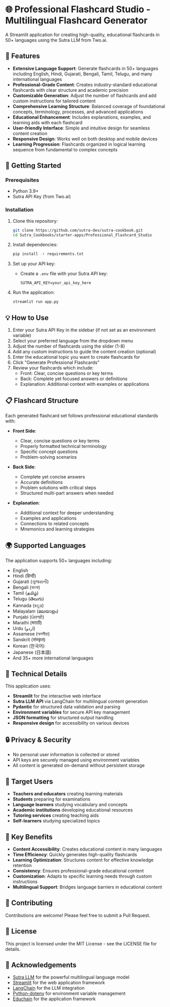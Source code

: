 # 🌐 Professional Flashcard Studio - Multilingual Flashcard Generator

A Streamlit application for creating high-quality, educational flashcards in 50+ languages using the Sutra LLM from Two.ai.

## 🌟 Features

- **Extensive Language Support**: Generate  flashcards in 50+ languages including English, Hindi, Gujarati, Bengali, Tamil, Telugu, and many international languages
- **Professional-Grade Content**: Creates industry-standard educational flashcards with clear structure and academic precision
- **Customizable Generation**: Adjust the number of flashcards and add custom instructions for tailored content
- **Comprehensive Learning Structure**: Balanced coverage of foundational concepts, terminology, processes, and advanced applications
- **Educational Enhancement**: Includes explanations, examples, and learning aids with each flashcard
- **User-friendly Interface**: Simple and intuitive design for seamless content creation
- **Responsive Design**: Works well on both desktop and mobile devices
- **Learning Progression**: Flashcards organized in logical learning sequence from fundamental to complex concepts

## 🚀 Getting Started

### Prerequisites

- Python 3.9+
- Sutra API Key (from Two.ai)

### Installation

1. Clone this repository:
   ```bash
   git clone https://github.com/sutra-dev/sutra-cookbook.git
   cd Sutra_Cookbooks/starter-apps/Professional_Flashcard_Studio
   ```

2. Install dependencies:
   ```bash
   pip install -r requirements.txt
   ```

3. Set up your API key:
   - Create a `.env` file with your Sutra API key:
     ```
     SUTRA_API_KEY=your_api_key_here
     ```

4. Run the application:
   ```bash
   streamlit run app.py
   ```

## 💡 How to Use

1. Enter your Sutra API Key in the sidebar (if not set as an environment variable)
2. Select your preferred language from the dropdown menu
3. Adjust the number of flashcards using the slider (1-8)
4. Add any custom instructions to guide the content creation (optional)
5. Enter the educational topic you want to create flashcards for
6. Click "Generate Professional Flashcards"
7. Review your flashcards which include:
   - Front: Clear, concise questions or key terms
   - Back: Complete yet focused answers or definitions
   - Explanation: Additional context with examples or applications

## 📋 Flashcard Structure

Each generated flashcard set follows professional educational standards with:

- **Front Side**:
  - Clear, concise questions or key terms
  - Properly formatted technical terminology
  - Specific concept questions
  - Problem-solving scenarios

- **Back Side**:
  - Complete yet concise answers
  - Accurate definitions
  - Problem solutions with critical steps
  - Structured multi-part answers when needed

- **Explanation**:
  - Additional context for deeper understanding
  - Examples and applications
  - Connections to related concepts
  - Mnemonics and learning strategies

## 🌍 Supported Languages

The application supports 50+ languages including:
- English
- Hindi (हिन्दी)
- Gujarati (ગુજરાતી)
- Bengali (বাংলা)
- Tamil (தமிழ்)
- Telugu (తెలుగు)
- Kannada (ಕನ್ನಡ)
- Malayalam (മലയാളം)
- Punjabi (ਪੰਜਾਬੀ)
- Marathi (मराठी)
- Urdu (اردو)
- Assamese (অসমীয়া)
- Sanskrit (संस्कृत)
- Korean (한국어)
- Japanese (日本語)
- And 35+ more international languages

## 🎨 Technical Details

This application uses:
- **Streamlit** for the interactive web interface
- **Sutra LLM API** via LangChain for multilingual content generation
- **Pydantic** for structured data validation and parsing
- **Environment variables** for secure API key management
- **JSON formatting** for structured output handling
- **Responsive design** for accessibility on various devices

## 🔒 Privacy & Security

- No personal user information is collected or stored
- API keys are securely managed using environment variables
- All content is generated on-demand without persistent storage

## 🎯 Target Users

- **Teachers and educators** creating learning materials
- **Students** preparing for examinations
- **Language learners** studying vocabulary and concepts
- **Academic institutions** developing educational resources
- **Tutoring services** creating teaching aids
- **Self-learners** studying specialized topics

## 🌱 Key Benefits

- **Content Accessibility**: Creates educational content in many languages
- **Time Efficiency**: Quickly generates high-quality flashcards
- **Learning Optimization**: Structures content for effective knowledge retention
- **Consistency**: Ensures professional-grade educational content
- **Customization**: Adapts to specific learning needs through custom instructions
- **Multilingual Support**: Bridges language barriers in educational content

## 🤝 Contributing

Contributions are welcome! Please feel free to submit a Pull Request.

## 📄 License

This project is licensed under the MIT License - see the LICENSE file for details.

## 🙏 Acknowledgements

- [Sutra LLM](https://www.two.ai/sutra) for the powerful multilingual language model
- [Streamlit](https://streamlit.io) for the web application framework
- [LangChain](https://www.langchain.com) for the LLM integration
- [Python-dotenv](https://github.com/theskumar/python-dotenv) for environment variable management
- [Educhain](https://github.com/satvik314/educhain) for the application framework
